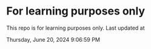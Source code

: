 # For learning purposes only
This repo is for learning purposes only.
Last updated at

Thursday, June 20, 2024 9:06:59 PM

